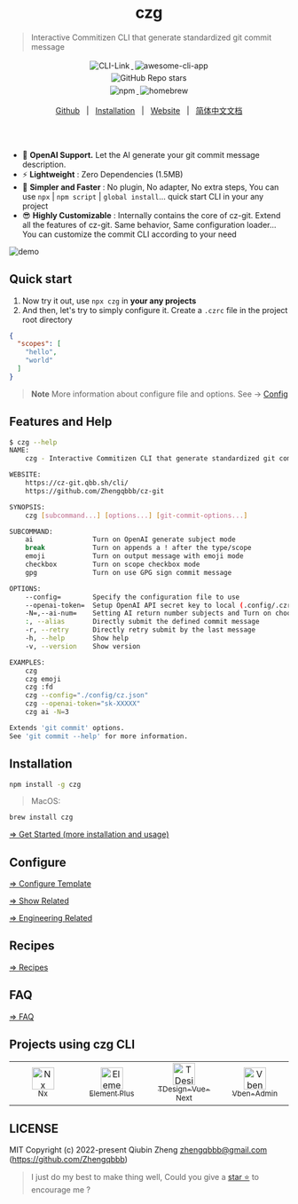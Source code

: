 <h1 align="center">czg</h1>

> Interactive Commitizen CLI that generate standardized git commit message

<p align="center">
    <a target="_blank" href="https://cz-git.qbb.sh/cli/">
      <img style="display:inline-block;margin:0.2em;" alt="CLI-Link" src="https://img.shields.io/badge/Commitizen-CLI-red.svg?logo=git&style=flat">
    </a>
    <a target="_blank" href="https://github.com/agarrharr/awesome-cli-apps#git">
      <img style="display:inline-block;margin:0.2em;" alt="awesome-cli-app" src="https://cdn.rawgit.com/sindresorhus/awesome/d7305f38d29fed78fa85652e3a63e154dd8e8829/media/badge.svg">
    </a>
    <br/>
    <a target="_blank" href="https://github.com/Zhengqbbb/cz-git">
      <img style="display:inline-block;margin:0.2em;" alt="GitHub Repo stars" src="https://img.shields.io/github/stars/zhengqbbb/cz-git?style=social">
    </a>
    <br>
    <a href="https://www.npmjs.com/package/czg">
        <img style="display:inline-block;margin:0.2em;" alt="npm" src="https://img.shields.io/npm/v/czg?style=flat-square&logo=npm">
    </a>
    <a href="https://formulae.brew.sh/formula/czg">
        <img style="display:inline-block;margin:0.2em;" alt="homebrew" src="https://img.shields.io/homebrew/v/czg?style=flat-square&logo=homebrew&label=homebrew">
    </a>
</p>

<p align="center">
    <a href="https://github.com/Zhengqbbb/cz-git">Github</a>
    &nbsp; | &nbsp;
    <a href="https://cz-git.qbb.sh/cli/install.html">Installation</a>
    &nbsp; | &nbsp;
    <a href="https://cz-git.qbb.sh/cli/">Website</a>
    &nbsp; | &nbsp;
    <a href="https://cz-git.qbb.sh/zh/cli/">简体中文文档</a>
</p>

<br/>
<br/>

- 🤖 **OpenAI Support.** Let the AI generate your git commit message description.
- ⚡️ **Lightweight** : Zero Dependencies (1.5MB)
- 🤗 **Simpler and Faster** : No plugin, No adapter, No extra steps, You can use `npx` | `npm script` | `global install`... quick start CLI in your any project
- 😎 **Highly Customizable** : Internally contains the core of cz-git. Extend all the features of cz-git. Same behavior, Same configuration loader... You can customize the commit CLI according to your need

![demo](https://user-images.githubusercontent.com/40693636/175753060-cf4f5e48-100d-430a-93e9-31b17f42802f.gif)

## Quick start
1. Now try it out, use `npx czg` in **your any projects**
2. And then, let's try to simply configure it.
Create a `.czrc` file in the project root directory

```json
{
  "scopes": [
    "hello",
    "world"
  ]
}
```

> **Note**
> More information about configure file and options. See → [Config](https://cz-git.qbb.sh/config/)

## Features and Help


```sh
$ czg --help
NAME:
    czg - Interactive Commitizen CLI that generate standardized git commit message

WEBSITE:
    https://cz-git.qbb.sh/cli/
    https://github.com/Zhengqbbb/cz-git

SYNOPSIS:
    czg [subcommand...] [options...] [git-commit-options...]

SUBCOMMAND:
    ai               Turn on OpenAI generate subject mode
    break            Turn on appends a ! after the type/scope
    emoji            Turn on output message with emoji mode
    checkbox         Turn on scope checkbox mode
    gpg              Turn on use GPG sign commit message

OPTIONS:
    --config=        Specify the configuration file to use
    --openai-token=  Setup OpenAI API secret key to local (.config/.czrc)
    -N=,--ai-num=    Setting AI return number subjects and Turn on choose mode
    :, --alias       Directly submit the defined commit message
    -r, --retry      Directly retry submit by the last message
    -h, --help       Show help
    -v, --version    Show version

EXAMPLES:
    czg
    czg emoji
    czg :fd
    czg --config="./config/cz.json"
    czg --openai-token="sk-XXXXX"
    czg ai -N=3

Extends 'git commit' options.
See 'git commit --help' for more information.
```

## Installation

```sh
npm install -g czg
```

> MacOS:

```sh
brew install czg
```


[⇒ Get Started (more installation and usage)](https://cz-git.qbb.sh/cli/install.html)

## Configure

[⇒ Configure Template](https://cz-git.qbb.sh/config/)

[⇒ Show Related](https://cz-git.qbb.sh/config/show.html)

[⇒ Engineering Related](https://cz-git.qbb.sh/config/engineer.html)

## Recipes

[⇒ Recipes](https://cz-git.qbb.sh/recipes/)

## FAQ

[⇒ FAQ](https://cz-git.qbb.sh/faq/)

## Projects using czg CLI

<table>
  <tr>
    <td align="center" width="200px">
      <a target="_blank" href="https://github.com/nrwl/nx">
        <img src="https://user-images.githubusercontent.com/40693636/211251507-e45992b8-6e49-44e4-933c-100a68f5ff48.png" alt="Nx logo" width="40"><br>
        <sub>Nx</sub>
      </a>
    </td>
    <td align="center" width="200px">
      <a target="_blank" href="https://github.com/element-plus/element-plus">
        <img src="https://user-images.githubusercontent.com/40693636/172459748-939e3f1b-a694-4c09-b643-e1dce602105c.png" alt="Element Plus logo" width="40"><br>
        <sub>Element Plus</sub>
      </a>
    </td>
    <td align="center" width="200px">
      <a target="_blank" href="https://github.com/Tencent/tdesign-vue-next">
        <img src="https://user-images.githubusercontent.com/40693636/170830562-38e4c998-9af4-4303-9270-4f14e0942b08.png" alt="TDesign-Vue-Next logo" width="40"><br>
        <sub>TDesign-Vue-Next</sub>
      </a>
    </td>
    <td align="center" width="200px">
      <a target="_blank" href="https://github.com/vbenjs/vue-vben-admin">
        <img src="https://user-images.githubusercontent.com/40693636/178189964-931a1fc2-92df-4d04-8d0d-b748fc318c0a.png" alt="Vben-Admin logo" width="40"><br>
        <sub>Vben-Admin</sub>
      </a>
    </td>
  </tr>
</table>

## LICENSE

MIT
Copyright (c) 2022-present Qiubin Zheng <zhengqbbb@gmail.com> (https://github.com/Zhengqbbb)

> I just do my best to make thing well, Could you give a [star ⭐](https://github.com/Zhengqbbb/cz-git) to encourage me ?
